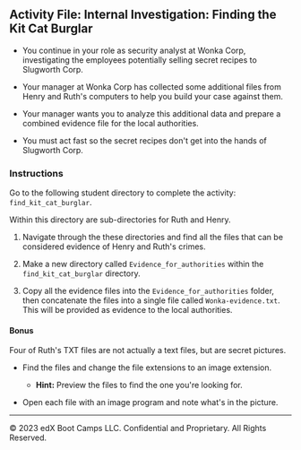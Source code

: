 ## Activity File: Internal Investigation: Finding the Kit Cat Burglar

- You continue in your role as security analyst at Wonka Corp, investigating the employees potentially selling secret recipes to Slugworth Corp.

- Your manager at Wonka Corp has collected some additional files from Henry and Ruth's computers to help you build your case against them.

- Your manager wants you to analyze this additional data and prepare a combined evidence file for the local authorities.

- You must act fast so the secret recipes don't get into the hands of Slugworth Corp.

### Instructions 
   
Go to the following student directory to complete the activity: `find_kit_cat_burglar`.

Within this directory are sub-directories for Ruth and Henry.

1.  Navigate through the these directories and find all the files that can be considered evidence of Henry and Ruth's crimes. 

2. Make a new directory called `Evidence_for_authorities` within the `find_kit_cat_burglar` directory. 

3.  Copy all the evidence files into the `Evidence_for_authorities` folder, then concatenate the files into a single file called `Wonka-evidence.txt`. This will be provided as evidence to the local authorities.

#### Bonus

Four of Ruth's TXT files are not actually a text files, but are secret pictures. 

- Find the files and change the file extensions to an image extension. 

  - **Hint:** Preview the files to find the one you're looking for. 

- Open each file with an image program and note what's in the picture. 

---

© 2023 edX Boot Camps LLC. Confidential and Proprietary. All Rights Reserved.

